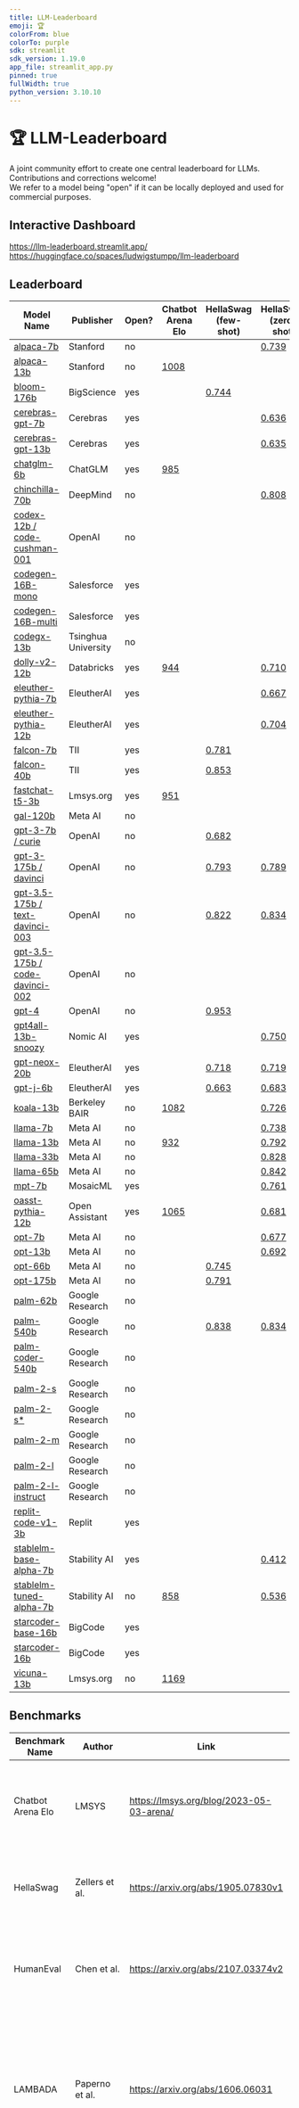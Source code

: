 ```yaml
---
title: LLM-Leaderboard
emoji: 🏆
colorFrom: blue
colorTo: purple
sdk: streamlit
sdk_version: 1.19.0
app_file: streamlit_app.py
pinned: true
fullWidth: true
python_version: 3.10.10
---
```


# 🏆 LLM-Leaderboard

A joint community effort to create one central leaderboard for LLMs. Contributions and corrections welcome! <br>
We refer to a model being "open" if it can be locally deployed and used for commercial purposes.

## Interactive Dashboard

https://llm-leaderboard.streamlit.app/ <br>
https://huggingface.co/spaces/ludwigstumpp/llm-leaderboard

## Leaderboard

| Model Name                                                                                                  | Publisher           | Open? | Chatbot Arena Elo                                | HellaSwag (few-shot)                                                      | HellaSwag (zero-shot)                                              | HellaSwag (one-shot)                                            | HumanEval-Python (pass@1)                                                       | LAMBADA (zero-shot)                           | LAMBADA (one-shot)                                              | MMLU (zero-shot)                                                                         | MMLU (few-shot)                                                           | TriviaQA (zero-shot)                          | TriviaQA (one-shot)                                             | WinoGrande (zero-shot)                                             | WinoGrande (one-shot)                                           | WinoGrande (few-shot)                                           |
| ----------------------------------------------------------------------------------------------------------- | ------------------- | ----- | ------------------------------------------------ | ------------------------------------------------------------------------- | ------------------------------------------------------------------ | --------------------------------------------------------------- | ------------------------------------------------------------------------------- | --------------------------------------------- | --------------------------------------------------------------- | ---------------------------------------------------------------------------------------- | ------------------------------------------------------------------------- | --------------------------------------------- | --------------------------------------------------------------- | ------------------------------------------------------------------ | --------------------------------------------------------------- | --------------------------------------------------------------- |
| [alpaca-7b](https://crfm.stanford.edu/2023/03/13/alpaca.html)                                               | Stanford            | no    |                                                  |                                                                           | [0.739](https://gpt4all.io/reports/GPT4All_Technical_Report_3.pdf) |                                                                 |                                                                                 |                                               |                                                                 |                                                                                          |                                                                           |                                               |                                                                 | [0.661](https://gpt4all.io/reports/GPT4All_Technical_Report_3.pdf) |                                                                 |                                                                 |
| [alpaca-13b](https://crfm.stanford.edu/2023/03/13/alpaca.html)                                              | Stanford            | no    | [1008](https://lmsys.org/blog/2023-05-03-arena/) |                                                                           |                                                                    |                                                                 |                                                                                 |                                               |                                                                 |                                                                                          |                                                                           |                                               |                                                                 |                                                                    |                                                                 |                                                                 |
| [bloom-176b](https://huggingface.co/bigscience/bloom)                                                       | BigScience          | yes   |                                                  | [0.744](https://crfm.stanford.edu/helm/latest/?group=core_scenarios)      |                                                                    |                                                                 | [0.155](https://huggingface.co/bigscience/bloom#results)                        |                                               |                                                                 | [0.299](https://crfm.stanford.edu/helm/latest/?group=core_scenarios)                     |                                                                           |                                               |                                                                 |                                                                    |                                                                 |                                                                 |
| [cerebras-gpt-7b](https://huggingface.co/cerebras/Cerebras-GPT-6.7B)                                        | Cerebras            | yes   |                                                  |                                                                           | [0.636](https://www.mosaicml.com/blog/mpt-7b)                      |                                                                 |                                                                                 | [0.636](https://www.mosaicml.com/blog/mpt-7b) |                                                                 | [0.259](https://www.mosaicml.com/blog/mpt-7b)                                            |                                                                           | [0.141](https://www.mosaicml.com/blog/mpt-7b) |                                                                 |                                                                    |                                                                 |                                                                 |
| [cerebras-gpt-13b](https://huggingface.co/cerebras/Cerebras-GPT-13B)                                        | Cerebras            | yes   |                                                  |                                                                           | [0.635](https://www.mosaicml.com/blog/mpt-7b)                      |                                                                 |                                                                                 | [0.635](https://www.mosaicml.com/blog/mpt-7b) |                                                                 | [0.258](https://www.mosaicml.com/blog/mpt-7b)                                            |                                                                           | [0.146](https://www.mosaicml.com/blog/mpt-7b) |                                                                 |                                                                    |                                                                 |                                                                 |
| [chatglm-6b](https://chatglm.cn/blog)                                                                       | ChatGLM             | yes   | [985](https://lmsys.org/blog/2023-05-03-arena/)  |                                                                           |                                                                    |                                                                 |                                                                                 |                                               |                                                                 |                                                                                          |                                                                           |                                               |                                                                 |                                                                    |                                                                 |                                                                 |
| [chinchilla-70b](https://arxiv.org/abs/2203.15556v1)                                                        | DeepMind            | no    |                                                  |                                                                           | [0.808](https://arxiv.org/abs/2203.15556v1)                        |                                                                 |                                                                                 | [0.774](https://arxiv.org/abs/2203.15556v1)   |                                                                 |                                                                                          | [0.675](https://arxiv.org/abs/2203.15556v1)                               |                                               |                                                                 | [0.749](https://arxiv.org/abs/2203.15556v1)                        |                                                                 |                                                                 |
| [codex-12b / code-cushman-001](https://arxiv.org/abs/2107.03374)                                            | OpenAI              | no    |                                                  |                                                                           |                                                                    |                                                                 | [0.317](https://crfm.stanford.edu/helm/latest/?group=targeted_evaluations)      |                                               |                                                                 |                                                                                          |                                                                           |                                               |                                                                 |                                                                    |                                                                 |                                                                 |
| [codegen-16B-mono](https://huggingface.co/Salesforce/codegen-16B-mono)                                      | Salesforce          | yes   |                                                  |                                                                           |                                                                    |                                                                 | [0.293](https://drive.google.com/file/d/1cN-b9GnWtHzQRoE7M7gAEyivY0kl4BYs/view) |                                               |                                                                 |                                                                                          |                                                                           |                                               |                                                                 |                                                                    |                                                                 |                                                                 |
| [codegen-16B-multi](https://huggingface.co/Salesforce/codegen-16B-multi)                                    | Salesforce          | yes   |                                                  |                                                                           |                                                                    |                                                                 | [0.183](https://drive.google.com/file/d/1cN-b9GnWtHzQRoE7M7gAEyivY0kl4BYs/view) |                                               |                                                                 |                                                                                          |                                                                           |                                               |                                                                 |                                                                    |                                                                 |                                                                 |
| [codegx-13b](http://keg.cs.tsinghua.edu.cn/codegeex/)                                                       | Tsinghua University | no    |                                                  |                                                                           |                                                                    |                                                                 | [0.229](https://drive.google.com/file/d/1cN-b9GnWtHzQRoE7M7gAEyivY0kl4BYs/view) |                                               |                                                                 |                                                                                          |                                                                           |                                               |                                                                 |                                                                    |                                                                 |                                                                 |
| [dolly-v2-12b](https://huggingface.co/databricks/dolly-v2-12b)                                              | Databricks          | yes   | [944](https://lmsys.org/blog/2023-05-03-arena/)  |                                                                           | [0.710](https://gpt4all.io/reports/GPT4All_Technical_Report_3.pdf) |                                                                 |                                                                                 |                                               |                                                                 |                                                                                          |                                                                           |                                               |                                                                 | [0.622](https://gpt4all.io/reports/GPT4All_Technical_Report_3.pdf) |                                                                 |                                                                 |
| [eleuther-pythia-7b](https://huggingface.co/EleutherAI/pythia-6.9b)                                         | EleutherAI          | yes   |                                                  |                                                                           | [0.667](https://www.mosaicml.com/blog/mpt-7b)                      |                                                                 |                                                                                 | [0.667](https://www.mosaicml.com/blog/mpt-7b) |                                                                 | [0.265](https://www.mosaicml.com/blog/mpt-7b)                                            |                                                                           | [0.198](https://www.mosaicml.com/blog/mpt-7b) |                                                                 | [0.661](https://gpt4all.io/reports/GPT4All_Technical_Report_3.pdf) |                                                                 |                                                                 |
| [eleuther-pythia-12b](https://huggingface.co/EleutherAI/pythia-12b)                                         | EleutherAI          | yes   |                                                  |                                                                           | [0.704](https://www.mosaicml.com/blog/mpt-7b)                      |                                                                 |                                                                                 | [0.704](https://www.mosaicml.com/blog/mpt-7b) |                                                                 | [0.253](https://www.mosaicml.com/blog/mpt-7b)                                            |                                                                           | [0.233](https://www.mosaicml.com/blog/mpt-7b) |                                                                 | [0.638](https://gpt4all.io/reports/GPT4All_Technical_Report_3.pdf) |                                                                 |                                                                 |
| [falcon-7b](https://huggingface.co/tiiuae/falcon-40b)                                                       | TII                 | yes   |                                                  | [0.781](https://huggingface.co/spaces/HuggingFaceH4/open_llm_leaderboard) |                                                                    |                                                                 |                                                                                 |                                               |                                                                 |                                                                                          | [0.350](https://huggingface.co/spaces/HuggingFaceH4/open_llm_leaderboard) |                                               |                                                                 |                                                                    |                                                                 |                                                                 |
| [falcon-40b](https://huggingface.co/tiiuae/falcon-40b)                                                      | TII                 | yes   |                                                  | [0.853](https://huggingface.co/spaces/HuggingFaceH4/open_llm_leaderboard) |                                                                    |                                                                 |                                                                                 |                                               |                                                                 |                                                                                          | [0.527](https://huggingface.co/spaces/HuggingFaceH4/open_llm_leaderboard) |                                               |                                                                 |                                                                    |                                                                 |                                                                 |
| [fastchat-t5-3b](https://huggingface.co/lmsys/fastchat-t5-3b-v1.0)                                          | Lmsys.org           | yes   | [951](https://lmsys.org/blog/2023-05-03-arena/)  |                                                                           |                                                                    |                                                                 |                                                                                 |                                               |                                                                 |                                                                                          |                                                                           |                                               |                                                                 |                                                                    |                                                                 |                                                                 |
| [gal-120b](https://arxiv.org/abs/2211.09085v1)                                                              | Meta AI             | no    |                                                  |                                                                           |                                                                    |                                                                 |                                                                                 |                                               |                                                                 | [0.526](https://paperswithcode.com/paper/galactica-a-large-language-model-for-science-1) |                                                                           |                                               |                                                                 |                                                                    |                                                                 |                                                                 |
| [gpt-3-7b / curie](https://arxiv.org/abs/2005.14165)                                                        | OpenAI              | no    |                                                  | [0.682](https://crfm.stanford.edu/helm/latest/?group=core_scenarios)      |                                                                    |                                                                 |                                                                                 |                                               |                                                                 |                                                                                          | [0.243](https://crfm.stanford.edu/helm/latest/?group=core_scenarios)      |                                               |                                                                 |                                                                    |                                                                 |                                                                 |
| [gpt-3-175b / davinci](https://arxiv.org/abs/2005.14165)                                                    | OpenAI              | no    |                                                  | [0.793](https://arxiv.org/abs/2005.14165)                                 | [0.789](https://arxiv.org/abs/2005.14165)                          |                                                                 |                                                                                 |                                               |                                                                 |                                                                                          | [0.439](https://arxiv.org/abs/2005.14165)                                 |                                               |                                                                 | [0.702](https://arxiv.org/abs/2005.14165v4)                        |                                                                 |                                                                 |
| [gpt-3.5-175b / text-davinci-003](https://arxiv.org/abs/2303.08774v3)                                       | OpenAI              | no    |                                                  | [0.822](https://crfm.stanford.edu/helm/latest/?group=core_scenarios)      | [0.834](https://gpt4all.io/reports/GPT4All_Technical_Report_3.pdf) |                                                                 | [0.481](https://arxiv.org/abs/2303.08774v3)                                     | [0.762](https://arxiv.org/abs/2303.08774v3)   |                                                                 |                                                                                          | [0.569](https://crfm.stanford.edu/helm/latest/?group=core_scenarios)      |                                               |                                                                 | [0.758](https://gpt4all.io/reports/GPT4All_Technical_Report_3.pdf) |                                                                 | [0.816](https://arxiv.org/abs/2303.08774v3)                     |
| [gpt-3.5-175b / code-davinci-002](https://platform.openai.com/docs/model-index-for-researchers)             | OpenAI              | no    |                                                  |                                                                           |                                                                    |                                                                 | [0.463](https://crfm.stanford.edu/helm/latest/?group=targeted_evaluations)      |                                               |                                                                 |                                                                                          |                                                                           |                                               |                                                                 |                                                                    |                                                                 |                                                                 |
| [gpt-4](https://arxiv.org/abs/2303.08774v3)                                                                 | OpenAI              | no    |                                                  | [0.953](https://arxiv.org/abs/2303.08774v3)                               |                                                                    |                                                                 | [0.670](https://arxiv.org/abs/2303.08774v3)                                     |                                               |                                                                 |                                                                                          | [0.864](https://arxiv.org/abs/2303.08774v3)                               |                                               |                                                                 |                                                                    |                                                                 | [0.875](https://arxiv.org/abs/2303.08774v3)                     |
| [gpt4all-13b-snoozy](https://huggingface.co/nomic-ai/gpt4all-13b-snoozy)                                    | Nomic AI            | yes   |                                                  |                                                                           | [0.750](https://gpt4all.io/reports/GPT4All_Technical_Report_3.pdf) |                                                                 |                                                                                 |                                               |                                                                 |                                                                                          |                                                                           |                                               |                                                                 | [0.713](https://gpt4all.io/reports/GPT4All_Technical_Report_3.pdf) |                                                                 |                                                                 |
| [gpt-neox-20b](https://huggingface.co/EleutherAI/gpt-neox-20b)                                              | EleutherAI          | yes   |                                                  | [0.718](https://crfm.stanford.edu/helm/latest/?group=core_scenarios)      | [0.719](https://www.mosaicml.com/blog/mpt-7b)                      |                                                                 |                                                                                 | [0.719](https://www.mosaicml.com/blog/mpt-7b) |                                                                 | [0.269](https://www.mosaicml.com/blog/mpt-7b)                                            | [0.276](https://crfm.stanford.edu/helm/latest/?group=core_scenarios)      | [0.347](https://www.mosaicml.com/blog/mpt-7b) |                                                                 |                                                                    |                                                                 |                                                                 |
| [gpt-j-6b](https://huggingface.co/EleutherAI/gpt-j-6b)                                                      | EleutherAI          | yes   |                                                  | [0.663](https://crfm.stanford.edu/helm/latest/?group=core_scenarios)      | [0.683](https://www.mosaicml.com/blog/mpt-7b)                      |                                                                 |                                                                                 | [0.683](https://www.mosaicml.com/blog/mpt-7b) |                                                                 | [0.261](https://www.mosaicml.com/blog/mpt-7b)                                            | [0.249](https://crfm.stanford.edu/helm/latest/?group=core_scenarios)      | [0.234](https://www.mosaicml.com/blog/mpt-7b) |                                                                 |                                                                    |                                                                 |                                                                 |
| [koala-13b](https://bair.berkeley.edu/blog/2023/04/03/koala/)                                               | Berkeley BAIR       | no    | [1082](https://lmsys.org/blog/2023-05-03-arena/) |                                                                           | [0.726](https://gpt4all.io/reports/GPT4All_Technical_Report_3.pdf) |                                                                 |                                                                                 |                                               |                                                                 |                                                                                          |                                                                           |                                               |                                                                 | [0.688](https://gpt4all.io/reports/GPT4All_Technical_Report_3.pdf) |                                                                 |                                                                 |
| [llama-7b](https://arxiv.org/abs/2302.13971)                                                                | Meta AI             | no    |                                                  |                                                                           | [0.738](https://www.mosaicml.com/blog/mpt-7b)                      |                                                                 | [0.105](https://drive.google.com/file/d/1cN-b9GnWtHzQRoE7M7gAEyivY0kl4BYs/view) | [0.738](https://www.mosaicml.com/blog/mpt-7b) |                                                                 | [0.302](https://www.mosaicml.com/blog/mpt-7b)                                            |                                                                           | [0.443](https://www.mosaicml.com/blog/mpt-7b) |                                                                 | [0.701](https://arxiv.org/abs/2302.13971v1)                        |                                                                 |                                                                 |
| [llama-13b](https://arxiv.org/abs/2302.13971)                                                               | Meta AI             | no    | [932](https://lmsys.org/blog/2023-05-03-arena/)  |                                                                           | [0.792](https://arxiv.org/abs/2302.13971)                          |                                                                 | [0.158](https://drive.google.com/file/d/1cN-b9GnWtHzQRoE7M7gAEyivY0kl4BYs/view) |                                               |                                                                 |                                                                                          |                                                                           |                                               |                                                                 | [0.730](https://arxiv.org/abs/2302.13971v1)                        |                                                                 |                                                                 |
| [llama-33b](https://arxiv.org/abs/2302.13971)                                                               | Meta AI             | no    |                                                  |                                                                           | [0.828](https://arxiv.org/abs/2302.13971)                          |                                                                 | [0.217](https://drive.google.com/file/d/1cN-b9GnWtHzQRoE7M7gAEyivY0kl4BYs/view) |                                               |                                                                 |                                                                                          |                                                                           |                                               |                                                                 | [0.760](https://arxiv.org/abs/2302.13971v1)                        |                                                                 |                                                                 |
| [llama-65b](https://arxiv.org/abs/2302.13971)                                                               | Meta AI             | no    |                                                  |                                                                           | [0.842](https://arxiv.org/abs/2302.13971)                          |                                                                 | [0.237](https://drive.google.com/file/d/1cN-b9GnWtHzQRoE7M7gAEyivY0kl4BYs/view) |                                               |                                                                 |                                                                                          | [0.634](https://arxiv.org/abs/2302.13971v1)                               |                                               |                                                                 | [0.770](https://arxiv.org/abs/2302.13971v1)                        |                                                                 |                                                                 |
| [mpt-7b](https://huggingface.co/mosaicml/mpt-7b)                                                            | MosaicML            | yes   |                                                  |                                                                           | [0.761](https://www.mosaicml.com/blog/mpt-7b)                      |                                                                 |                                                                                 | [0.702](https://www.mosaicml.com/blog/mpt-7b) |                                                                 | [0.296](https://www.mosaicml.com/blog/mpt-7b)                                            |                                                                           | [0.343](https://www.mosaicml.com/blog/mpt-7b) |                                                                 |                                                                    |                                                                 |                                                                 |
| [oasst-pythia-12b](https://huggingface.co/OpenAssistant/pythia-12b-pre-v8-12.5k-steps)                      | Open Assistant      | yes   | [1065](https://lmsys.org/blog/2023-05-03-arena/) |                                                                           | [0.681](https://gpt4all.io/reports/GPT4All_Technical_Report_3.pdf) |                                                                 |                                                                                 |                                               |                                                                 |                                                                                          |                                                                           |                                               |                                                                 | [0.650](https://gpt4all.io/reports/GPT4All_Technical_Report_3.pdf) |                                                                 |                                                                 |
| [opt-7b](https://huggingface.co/facebook/opt-6.7b)                                                          | Meta AI             | no    |                                                  |                                                                           | [0.677](https://www.mosaicml.com/blog/mpt-7b)                      |                                                                 |                                                                                 | [0.677](https://www.mosaicml.com/blog/mpt-7b) |                                                                 | [0.251](https://www.mosaicml.com/blog/mpt-7b)                                            |                                                                           | [0.227](https://www.mosaicml.com/blog/mpt-7b) |                                                                 |                                                                    |                                                                 |                                                                 |
| [opt-13b](https://huggingface.co/facebook/opt-13b)                                                          | Meta AI             | no    |                                                  |                                                                           | [0.692](https://www.mosaicml.com/blog/mpt-7b)                      |                                                                 |                                                                                 | [0.692](https://www.mosaicml.com/blog/mpt-7b) |                                                                 | [0.257](https://www.mosaicml.com/blog/mpt-7b)                                            |                                                                           | [0.282](https://www.mosaicml.com/blog/mpt-7b) |                                                                 |                                                                    |                                                                 |                                                                 |
| [opt-66b](https://huggingface.co/facebook/opt-66b)                                                          | Meta AI             | no    |                                                  | [0.745](https://crfm.stanford.edu/helm/latest/?group=core_scenarios)      |                                                                    |                                                                 |                                                                                 |                                               |                                                                 |                                                                                          | [0.276](https://crfm.stanford.edu/helm/latest/?group=core_scenarios)      |                                               |                                                                 |                                                                    |                                                                 |                                                                 |
| [opt-175b](https://ai.facebook.com/blog/democratizing-access-to-large-scale-language-models-with-opt-175b/) | Meta AI             | no    |                                                  | [0.791](https://crfm.stanford.edu/helm/latest/?group=core_scenarios)      |                                                                    |                                                                 |                                                                                 |                                               |                                                                 |                                                                                          | [0.318](https://crfm.stanford.edu/helm/latest/?group=core_scenarios)      |                                               |                                                                 |                                                                    |                                                                 |                                                                 |
| [palm-62b](https://arxiv.org/abs/2204.02311v5)                                                              | Google Research     | no    |                                                  |                                                                           |                                                                    |                                                                 |                                                                                 |                                               |                                                                 |                                                                                          |                                                                           |                                               |                                                                 | [0.770](https://arxiv.org/abs/2204.02311)                          |                                                                 |                                                                 |
| [palm-540b](https://arxiv.org/abs/2204.02311v5)                                                             | Google Research     | no    |                                                  | [0.838](https://arxiv.org/abs/2204.02311v5)                               | [0.834](https://arxiv.org/abs/2204.02311v5)                        | [0.836](https://ai.google/static/documents/palm2techreport.pdf) | [0.262](https://drive.google.com/file/d/1cN-b9GnWtHzQRoE7M7gAEyivY0kl4BYs/view) | [0.779](https://arxiv.org/abs/2204.02311v5)   | [0.818](https://ai.google/static/documents/palm2techreport.pdf) |                                                                                          | [0.693](https://arxiv.org/abs/2204.02311v5)                               |                                               | [0.814](https://ai.google/static/documents/palm2techreport.pdf) | [0.811](https://arxiv.org/abs/2204.02311)                          | [0.837](https://ai.google/static/documents/palm2techreport.pdf) | [0.851](https://arxiv.org/abs/2204.02311)                       |
| [palm-coder-540b](https://arxiv.org/abs/2204.02311)                                                         | Google Research     | no    |                                                  |                                                                           |                                                                    |                                                                 | [0.359](https://ai.google/static/documents/palm2techreport.pdf)                 |                                               |                                                                 |                                                                                          |                                                                           |                                               |                                                                 |                                                                    |                                                                 |                                                                 |
| [palm-2-s](https://ai.google/static/documents/palm2techreport.pdf)                                          | Google Research     | no    |                                                  |                                                                           |                                                                    | [0.820](https://ai.google/static/documents/palm2techreport.pdf) |                                                                                 |                                               | [0.807](https://ai.google/static/documents/palm2techreport.pdf) |                                                                                          |                                                                           |                                               | [0.752](https://ai.google/static/documents/palm2techreport.pdf) |                                                                    | [0.779](https://ai.google/static/documents/palm2techreport.pdf) |                                                                 |
| [palm-2-s*](https://ai.google/static/documents/palm2techreport.pdf)                                         | Google Research     | no    |                                                  |                                                                           |                                                                    |                                                                 | [0.376](https://ai.google/static/documents/palm2techreport.pdf)                 |                                               |                                                                 |                                                                                          |                                                                           |                                               |                                                                 |                                                                    |                                                                 |                                                                 |
| [palm-2-m](https://ai.google/static/documents/palm2techreport.pdf)                                          | Google Research     | no    |                                                  |                                                                           |                                                                    | [0.840](https://ai.google/static/documents/palm2techreport.pdf) |                                                                                 |                                               | [0.837](https://ai.google/static/documents/palm2techreport.pdf) |                                                                                          |                                                                           |                                               | [0.817](https://ai.google/static/documents/palm2techreport.pdf) |                                                                    | [0.792](https://ai.google/static/documents/palm2techreport.pdf) |                                                                 |
| [palm-2-l](https://ai.google/static/documents/palm2techreport.pdf)                                          | Google Research     | no    |                                                  |                                                                           |                                                                    | [0.868](https://ai.google/static/documents/palm2techreport.pdf) |                                                                                 |                                               | [0.869](https://ai.google/static/documents/palm2techreport.pdf) |                                                                                          |                                                                           |                                               | [0.861](https://ai.google/static/documents/palm2techreport.pdf) |                                                                    | [0.830](https://ai.google/static/documents/palm2techreport.pdf) |                                                                 |
| [palm-2-l-instruct](https://ai.google/static/documents/palm2techreport.pdf)                                 | Google Research     | no    |                                                  |                                                                           |                                                                    |                                                                 |                                                                                 |                                               |                                                                 |                                                                                          |                                                                           |                                               |                                                                 |                                                                    |                                                                 | [0.909](https://ai.google/static/documents/palm2techreport.pdf) |
| [replit-code-v1-3b](https://huggingface.co/replit/replit-code-v1-3b)                                        | Replit              | yes   |                                                  |                                                                           |                                                                    |                                                                 | [0.219](https://twitter.com/amasad/status/1651019556423598081/photo/2)          |                                               |                                                                 |                                                                                          |                                                                           |                                               |                                                                 |                                                                    |                                                                 |                                                                 |
| [stablelm-base-alpha-7b](https://huggingface.co/stabilityai/stablelm-base-alpha-7b)                         | Stability AI        | yes   |                                                  |                                                                           | [0.412](https://gpt4all.io/reports/GPT4All_Technical_Report_3.pdf) |                                                                 |                                                                                 | [0.533](https://www.mosaicml.com/blog/mpt-7b) |                                                                 | [0.251](https://www.mosaicml.com/blog/mpt-7b)                                            |                                                                           | [0.049](https://www.mosaicml.com/blog/mpt-7b) |                                                                 | [0.501](https://gpt4all.io/reports/GPT4All_Technical_Report_3.pdf) |                                                                 |                                                                 |
| [stablelm-tuned-alpha-7b](https://huggingface.co/stabilityai/stablelm-tuned-alpha-7b)                       | Stability AI        | no    | [858](https://lmsys.org/blog/2023-05-03-arena/)  |                                                                           | [0.536](https://gpt4all.io/reports/GPT4All_Technical_Report_3.pdf) |                                                                 |                                                                                 |                                               |                                                                 |                                                                                          |                                                                           |                                               |                                                                 | [0.548](https://gpt4all.io/reports/GPT4All_Technical_Report_3.pdf) |                                                                 |                                                                 |
| [starcoder-base-16b](https://huggingface.co/bigcode/starcoderbase)                                          | BigCode             | yes   |                                                  |                                                                           |                                                                    |                                                                 | [0.304](https://drive.google.com/file/d/1cN-b9GnWtHzQRoE7M7gAEyivY0kl4BYs/view) |                                               |                                                                 |                                                                                          |                                                                           |                                               |                                                                 |                                                                    |                                                                 |                                                                 |
| [starcoder-16b](https://huggingface.co/bigcode/starcoder)                                                   | BigCode             | yes   |                                                  |                                                                           |                                                                    |                                                                 | [0.336](https://drive.google.com/file/d/1cN-b9GnWtHzQRoE7M7gAEyivY0kl4BYs/view) |                                               |                                                                 |                                                                                          |                                                                           |                                               |                                                                 |                                                                    |                                                                 |                                                                 |
| [vicuna-13b](https://huggingface.co/lmsys/vicuna-13b-delta-v0)                                              | Lmsys.org           | no    | [1169](https://lmsys.org/blog/2023-05-03-arena/) |                                                                           |                                                                    |                                                                 |                                                                                 |                                               |                                                                 |                                                                                          |                                                                           |                                               |                                                                 |                                                                    |                                                                 |                                                                 |

## Benchmarks

| Benchmark Name    | Author           | Link                                     | Description                                                                                                                                                                                                                                                                                                                                                                                                                                                                                                                                                                           |
| ----------------- | ---------------- | ---------------------------------------- | ------------------------------------------------------------------------------------------------------------------------------------------------------------------------------------------------------------------------------------------------------------------------------------------------------------------------------------------------------------------------------------------------------------------------------------------------------------------------------------------------------------------------------------------------------------------------------------- |
| Chatbot Arena Elo | LMSYS            | https://lmsys.org/blog/2023-05-03-arena/ | "In this blog post, we introduce Chatbot Arena, an LLM benchmark platform featuring anonymous randomized battles in a crowdsourced manner. Chatbot Arena adopts the Elo rating system, which is a widely-used rating system in chess and other competitive games." (Source: https://lmsys.org/blog/2023-05-03-arena/)                                                                                                                                                                                                                                                                 |
| HellaSwag         | Zellers et al.   | https://arxiv.org/abs/1905.07830v1       | "HellaSwag is a challenge dataset for evaluating commonsense NLI that is specially hard for state-of-the-art models, though its questions are trivial for humans (>95% accuracy)." (Source: https://paperswithcode.com/dataset/hellaswag)                                                                                                                                                                                                                                                                                                                                             |
| HumanEval         | Chen et al.      | https://arxiv.org/abs/2107.03374v2       | "It used to measure functional correctness for synthesizing programs from docstrings. It consists of 164 original programming problems, assessing language comprehension, algorithms, and simple mathematics, with some comparable to simple software interview questions." (Source: https://paperswithcode.com/dataset/humaneval)                                                                                                                                                                                                                                                    |
| LAMBADA           | Paperno et al.   | https://arxiv.org/abs/1606.06031         | "The LAMBADA evaluates the capabilities of computational models for text understanding by means of a word prediction task. LAMBADA is a collection of narrative passages sharing the characteristic that human subjects are able to guess their last word if they are exposed to the whole passage, but not if they only see the last sentence preceding the target word. To succeed on LAMBADA, computational models cannot simply rely on local context, but must be able to keep track of information in the broader discourse." (Source: https://huggingface.co/datasets/lambada) |
| MMLU              | Hendrycks et al. | https://github.com/hendrycks/test        | "The benchmark covers 57 subjects across STEM, the humanities, the social sciences, and more. It ranges in difficulty from an elementary level to an advanced professional level, and it tests both world knowledge and problem solving ability. Subjects range from traditional areas, such as mathematics and history, to more specialized areas like law and ethics. The granularity and breadth of the subjects makes the benchmark ideal for identifying a model’s blind spots." (Source: "https://paperswithcode.com/dataset/mmlu")                                             |
| TriviaQA          | Joshi et al.     | https://arxiv.org/abs/1705.03551v2       | "We present TriviaQA, a challenging reading comprehension dataset containing over 650K question-answer-evidence triples. TriviaQA includes 95K question-answer pairs authored by trivia enthusiasts and independently gathered evidence documents, six per question on average, that provide high quality distant supervision for answering the questions." (Source: https://arxiv.org/abs/1705.03551v2)                                                                                                                                                                              |
| WinoGrande        | Sakaguchi et al. | https://arxiv.org/abs/1907.10641v2       | "A large-scale dataset of 44k [expert-crafted pronoun resolution] problems, inspired by the original WSC design, but adjusted to improve both the scale and the hardness of the dataset." (Source: https://arxiv.org/abs/1907.10641v2)                                                                                                                                                                                                                                                                                                                                                |

## How to Contribute

We are always happy for contributions! You can contribute by the following:

- table work (don't forget the links):
    - filling missing entries
    - adding a new model as a new row to the leaderboard. Please keep alphabetic order.
    - adding a new benchmark as a new column in the leaderboard and add the benchmark to the benchmarks table. Please keep alphabetic order.
- code work:
    - improving the existing code
    - requesting and implementing new features

## Future Ideas

- (TBD) add model year
- (TBD) add model details:
    - #params
    - #tokens seen during training
    - length context window
    - architecture type (transformer-decoder, transformer-encoder, transformer-encoder-decoder, ...)

## More Open LLMs

If you are interested in an overview about open llms for commercial use and finetuning, check out the [open-llms](https://github.com/eugeneyan/open-llms) repository.

## Sources

The results of this leaderboard are collected from the individual papers and published results of the model authors. For each reported value, the source is added as a link.

Special thanks to the following pages:
- [MosaicML - Model benchmarks](https://www.mosaicml.com/blog/mpt-7b)
- [lmsys.org - Chatbot Arena benchmarks](https://lmsys.org/blog/2023-05-03-arena/)
- [Papers With Code](https://paperswithcode.com/)
- [Stanford HELM](https://crfm.stanford.edu/helm/latest/)
- [HF Open LLM Leaderboard](https://huggingface.co/spaces/HuggingFaceH4/open_llm_leaderboard)

## Disclaimer

Above information may be wrong. If you want to use a published model for commercial use, please contact a lawyer.